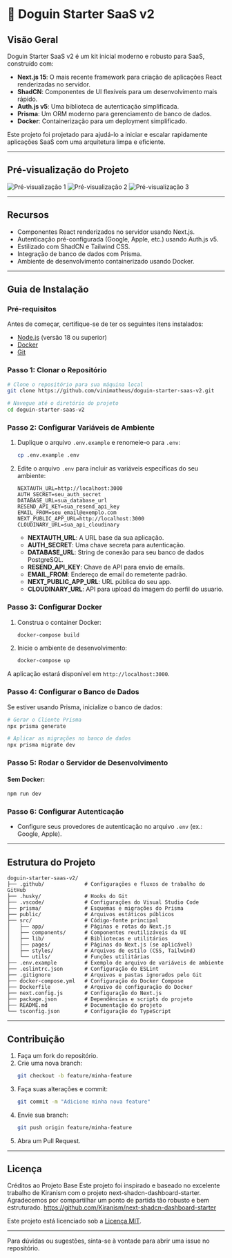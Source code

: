 # 🐶 Doguin Starter SaaS v2

## Visão Geral

Doguin Starter SaaS v2 é um kit inicial moderno e robusto para SaaS, construído com:

- **Next.js 15**: O mais recente framework para criação de aplicações React renderizadas no servidor.
- **ShadCN**: Componentes de UI flexíveis para um desenvolvimento mais rápido.
- **Auth.js v5**: Uma biblioteca de autenticação simplificada.
- **Prisma**: Um ORM moderno para gerenciamento de banco de dados.
- **Docker**: Containerização para um deployment simplificado.

Este projeto foi projetado para ajudá-lo a iniciar e escalar rapidamente aplicações SaaS com uma arquitetura limpa e eficiente.

---

## Pré-visualização do Projeto

![Pré-visualização 1](https://i.ibb.co/S6KwbnL/dogin-3.png)
![Pré-visualização 2](https://i.ibb.co/MZ4STH8/dogin1.png)
![Pré-visualização 3](https://i.ibb.co/1KLMmzg/dogin2.png)

---

## Recursos

- Componentes React renderizados no servidor usando Next.js.
- Autenticação pré-configurada (Google, Apple, etc.) usando Auth.js v5.
- Estilizado com ShadCN e Tailwind CSS.
- Integração de banco de dados com Prisma.
- Ambiente de desenvolvimento containerizado usando Docker.

---

## Guia de Instalação

### Pré-requisitos

Antes de começar, certifique-se de ter os seguintes itens instalados:

- [Node.js](https://nodejs.org/) (versão 18 ou superior)
- [Docker](https://www.docker.com/)
- [Git](https://git-scm.com/)

### Passo 1: Clonar o Repositório

```bash
# Clone o repositório para sua máquina local
git clone https://github.com/vinimatheus/doguin-starter-saas-v2.git

# Navegue até o diretório do projeto
cd doguin-starter-saas-v2
```

### Passo 2: Configurar Variáveis de Ambiente

1. Duplique o arquivo `.env.example` e renomeie-o para `.env`:

   ```bash
   cp .env.example .env
   ```

2. Edite o arquivo `.env` para incluir as variáveis específicas do seu ambiente:

   ```env
   NEXTAUTH_URL=http://localhost:3000
   AUTH_SECRET=seu_auth_secret
   DATABASE_URL=sua_database_url
   RESEND_API_KEY=sua_resend_api_key
   EMAIL_FROM=seu_email@exemplo.com
   NEXT_PUBLIC_APP_URL=http://localhost:3000
   CLOUDINARY_URL=sua_api_cloudinary
   ```

   - **NEXTAUTH_URL**: A URL base da sua aplicação.
   - **AUTH_SECRET**: Uma chave secreta para autenticação.
   - **DATABASE_URL**: String de conexão para seu banco de dados PostgreSQL.
   - **RESEND_API_KEY**: Chave de API para envio de emails.
   - **EMAIL_FROM**: Endereço de email do remetente padrão.
   - **NEXT_PUBLIC_APP_URL**: URL pública do seu app.
   - **CLOUDINARY_URL**: API para upload da imagem do perfil do usuario.

### Passo 3: Configurar Docker

1. Construa o container Docker:

   ```bash
   docker-compose build
   ```

2. Inicie o ambiente de desenvolvimento:

   ```bash
   docker-compose up
   ```

A aplicação estará disponível em `http://localhost:3000`.

### Passo 4: Configurar o Banco de Dados

Se estiver usando Prisma, inicialize o banco de dados:

```bash
# Gerar o Cliente Prisma
npx prisma generate

# Aplicar as migrações no banco de dados
npx prisma migrate dev
```

### Passo 5: Rodar o Servidor de Desenvolvimento

#### Sem Docker:

```bash
npm run dev
```

### Passo 6: Configurar Autenticação

- Configure seus provedores de autenticação no arquivo `.env` (ex.: Google, Apple).

---

## Estrutura do Projeto

```
doguin-starter-saas-v2/
├── .github/             # Configurações e fluxos de trabalho do GitHub
├── .husky/              # Hooks do Git
├── .vscode/             # Configurações do Visual Studio Code
├── prisma/              # Esquemas e migrações do Prisma
├── public/              # Arquivos estáticos públicos
├── src/                 # Código-fonte principal
│   ├── app/             # Páginas e rotas do Next.js
│   ├── components/      # Componentes reutilizáveis da UI
│   ├── lib/             # Bibliotecas e utilitários
│   ├── pages/           # Páginas do Next.js (se aplicável)
│   ├── styles/          # Arquivos de estilo (CSS, Tailwind)
│   └── utils/           # Funções utilitárias
├── .env.example         # Exemplo de arquivo de variáveis de ambiente
├── .eslintrc.json       # Configuração do ESLint
├── .gitignore           # Arquivos e pastas ignorados pelo Git
├── docker-compose.yml   # Configuração do Docker Compose
├── Dockerfile           # Arquivo de configuração do Docker
├── next.config.js       # Configuração do Next.js
├── package.json         # Dependências e scripts do projeto
├── README.md            # Documentação do projeto
└── tsconfig.json        # Configuração do TypeScript
```

---

## Contribuição

1. Faça um fork do repositório.
2. Crie uma nova branch:
   ```bash
   git checkout -b feature/minha-feature
   ```
3. Faça suas alterações e commit:
   ```bash
   git commit -m "Adicione minha nova feature"
   ```
4. Envie sua branch:
   ```bash
   git push origin feature/minha-feature
   ```
5. Abra um Pull Request.

---

## Licença

Créditos ao Projeto Base
Este projeto foi inspirado e baseado no excelente trabalho de Kiranism com o projeto next-shadcn-dashboard-starter. Agradecemos por compartilhar um ponto de partida tão robusto e bem estruturado.
https://github.com/Kiranism/next-shadcn-dashboard-starter

Este projeto está licenciado sob a [Licença MIT](LICENSE).

---

Para dúvidas ou sugestões, sinta-se à vontade para abrir uma issue no repositório.
